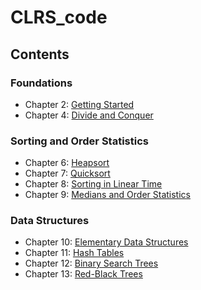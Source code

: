 # CLRS_code
## Contents
### Foundations
* Chapter 2: [Getting Started](https://github.com/wangoasis/CLRS_code/tree/master/ch_02)
* Chapter 4: [Divide and Conquer](https://github.com/wangoasis/CLRS_code/tree/master/ch_04)

### Sorting and Order Statistics
* Chapter 6: [Heapsort](https://github.com/wangoasis/CLRS_code/tree/master/ch_06)
* Chapter 7: [Quicksort](https://github.com/wangoasis/CLRS_code/tree/master/ch_07)
* Chapter 8: [Sorting in Linear Time](https://github.com/wangoasis/CLRS_code/tree/master/ch_08)
* Chapter 9: [Medians and Order Statistics](https://github.com/wangoasis/CLRS_code/tree/master/ch_09)

### Data Structures
* Chapter 10: [Elementary Data Structures](https://github.com/wangoasis/CLRS_code/tree/master/ch_10)
* Chapter 11: [Hash Tables](https://github.com/wangoasis/CLRS_code/tree/master/ch_11)
* Chapter 12: [Binary Search Trees](https://github.com/wangoasis/CLRS_code/tree/master/ch_12)
* Chapter 13: [Red-Black Trees](https://github.com/wangoasis/CLRS_code/tree/master/ch_13)
